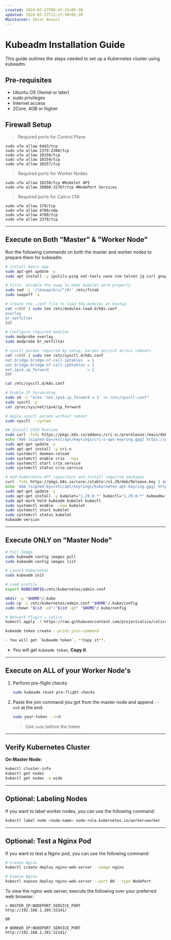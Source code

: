 ```yaml
---
created: 2024-07-27T00:47:23+05:30
updated: 2024-07-27T12:27:50+05:30
Maintainer: Ibrar Ansari
---
```

# Kubeadm Installation Guide

This guide outlines the steps needed to set up a Kubernetes cluster using kubeadm.

## Pre-requisites

- Ubuntu OS (Xenial or later)
- sudo privileges
- Internet access
- 2Core, 4GB or higher

## Firewall Setup

> Required ports for Control Plane
```
sudo ufw allow 6443/tcp
sudo ufw allow 2379:2380/tcp
sudo ufw allow 10250/tcp
sudo ufw allow 10259/tcp
sudo ufw allow 10257/tcp
```
> Required ports for Worker Nodes
```
sudo ufw allow 10250/tcp #Kubelet API
sudo ufw allow 30000:32767/tcp #NodePort Services
```
>  Required ports for Calico CNI
```
sudo ufw allow 179/tcp
sudo ufw allow 4789/udp
sudo ufw allow 4789/tcp
sudo ufw allow 2379/tcp
```

---
## Execute on Both "Master" & "Worker Node"

Run the following commands on both the master and worker nodes to prepare them for kubeadm.

```bash
# Install basic app
sudo apt-get update -y
sudo apt install -y iputils-ping net-tools nano vim telnet jq curl gnupg2 gpg software-properties-common apt-transport-https ca-certificates

# First, disable the swap to make kubelet work properly
sudo sed -i '/\bswap\b/s/^/#/' /etc/fstab
sudo swapoff -a

# Create the .conf file to load the modules at bootup
cat <<EOF | sudo tee /etc/modules-load.d/k8s.conf
overlay
br_netfilter
EOF

# Configure required modules
sudo modprobe overlay
sudo modprobe br_netfilter

# sysctl params required by setup, params persist across reboots
cat <<EOF | sudo tee /etc/sysctl.d/k8s.conf
net.bridge.bridge-nf-call-iptables  = 1
net.bridge.bridge-nf-call-ip6tables = 1
net.ipv4.ip_forward                 = 1
EOF

cat /etc/sysctl.d/k8s.conf

# Enable IP Forwarding
sudo sh -c "echo 'net.ipv4.ip_forward = 1' >> /etc/sysctl.conf"
sudo sysctl -p
cat /proc/sys/net/ipv4/ip_forward

# Apply sysctl params without reboot
sudo sysctl --system

## Install CRIO Runtime
sudo curl -fsSL https://pkgs.k8s.io/addons:/cri-o:/prerelease:/main/deb/Release.key | sudo gpg --dearmor -o /etc/apt/keyrings/cri-o-apt-keyring.gpg
echo "deb [signed-by=/etc/apt/keyrings/cri-o-apt-keyring.gpg] https://pkgs.k8s.io/addons:/cri-o:/prerelease:/main/deb/ /" | sudo tee /etc/apt/sources.list.d/cri-o.list
sudo apt-get update -y
sudo apt-get install -y cri-o
sudo systemctl daemon-reload
sudo systemctl enable crio --now
sudo systemctl start crio.service
sudo systemctl status crio.service

# Add Kubernetes APT repository and install required packages
curl -fsSL https://pkgs.k8s.io/core:/stable:/v1.29/deb/Release.key | sudo gpg --dearmor -o /etc/apt/keyrings/kubernetes-apt-keyring.gpg
echo 'deb [signed-by=/etc/apt/keyrings/kubernetes-apt-keyring.gpg] https://pkgs.k8s.io/core:/stable:/v1.29/deb/ /' | sudo tee /etc/apt/sources.list.d/kubernetes.list
sudo apt-get update -y
sudo apt-get install -y kubelet="1.29.0-*" kubectl="1.29.0-*" kubeadm="1.29.0-*"
sudo apt-mark hold kubeadm kubelet kubectl
sudo systemctl enable --now kubelet
sudo systemctl start kubelet
sudo systemctl status kubelet
kubeadm version
```

---

## Execute ONLY on "Master Node"

```bash
# Pull Image
sudo kubeadm config images pull
sudo kubeadm config images list

# Launch Kubernetes
sudo kubeadm init

# Load profile
export KUBECONFIG=/etc/kubernetes/admin.conf

mkdir -p "$HOME"/.kube
sudo cp -i /etc/kubernetes/admin.conf "$HOME"/.kube/config
sudo chown "$(id -u)":"$(id -g)" "$HOME"/.kube/config

# Network Plugin = calico
kubectl apply -f https://raw.githubusercontent.com/projectcalico/calico/v3.26.0/manifests/calico.yaml

kubeadm token create --print-join-command

- You will get `kubeadm token`, **Copy it**.
```

- You will get `kubeadm token`, **Copy it**.

---

## Execute on ALL of your Worker Node's

1. Perform pre-flight checks

   ```bash
   sudo kubeadm reset pre-flight checks
   ```

2. Paste the join command you got from the master node and append `--v=5` at the end.

   ```bash
   sudo your-token --v=5
   ```

   > Use `sudo` before the token.

---

## Verify Kubernetes Cluster

**On Master Node:**

```bash
kubectl cluster-info
kubectl get nodes
kubectl get nodes -o wide
```

---

## Optional: Labeling Nodes

If you want to label worker nodes, you can use the following command:

```bash
kubectl label node <node-name> node-role.kubernetes.io/worker=worker
```

---

## Optional: Test a Nginx Pod

If you want to test a Nginx pod, you can use the following command:

```bash
# Create Nginx
kubectl create deploy nginx-web-server --image nginx

# Expose Nginx
kubectl expose deploy nginx-web-server --port 80 --type NodePort
```

To view the nginx web server, execute the following over your preferred web browser:
```
> MASTER_IP:NODEPORT_SERVICE_PORT
http://192.168.1.205:32141/

OR

# WORKER_IP:NODEPORT_SERVICE_PORT
http://192.168.1.201:32141/
```